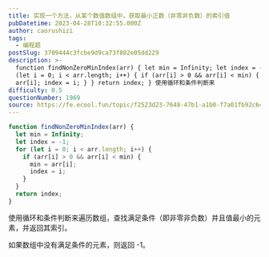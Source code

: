 ```yaml
---
title: 实现一个方法，从某个数值数组中，获取最小正数（非零非负数）的索引值
pubDatetime: 2023-04-28T10:32:55.000Z
author: caorushizi
tags:
  - 编程题
postSlug: 3709444c3fcbe9d9ca73f802e05dd229
description: >-
  function findNonZeroMinIndex(arr) { let min = Infinity; let index = -1; for
  (let i = 0; i < arr.length; i++) { if (arr[i] > 0 && arr[i] < min) { min =
  arr[i]; index = i; } } return index; } 使用循环和条件判断来
difficulty: 0.5
questionNumber: 1969
source: https://fe.ecool.fun/topic/f2523d23-7648-47b1-a1b0-f7a01fb92c64
---
```


```js
function findNonZeroMinIndex(arr) {
  let min = Infinity;
  let index = -1;
  for (let i = 0; i < arr.length; i++) {
    if (arr[i] > 0 && arr[i] < min) {
      min = arr[i];
      index = i;
    }
  }
  return index;
}
```

使用循环和条件判断来遍历数组，查找满足条件（即非零非负数）并且值最小的元素，并返回其索引。

如果数组中没有满足条件的元素，则返回 -1。
